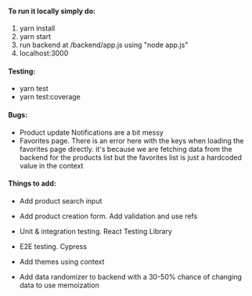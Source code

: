 #### To run it locally simply do:
1. yarn install
2. yarn start
3. run backend at /backend/app.js using "node app.js"
4. localhost:3000


#### Testing:
* yarn test
* yarn test:coverage


#### Bugs:
* Product update Notifications are a bit messy
* Favorites page. There is an error here with the keys when loading the favorites page directly.
  it's because we are fetching data from the backend for the products list but
  the favorites list is just a hardcoded value in the context


#### Things to add:
* Add product search input
* Add product creation form. Add validation and use refs

* Unit & integration testing. React Testing Library
* E2E testing. Cypress

* Add themes using context
* Add data randomizer to backend with a 30-50% chance of changing data
  to use memoization
